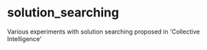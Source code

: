 solution_searching
==================

Various experiments with solution searching proposed in 'Collective Intelligence'
